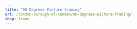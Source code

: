 ```yaml
---
title: "90 Degrees Picture framing"
url: /london-borough-of-camden/90-degrees-picture-framing/
shop: frame
---
```

